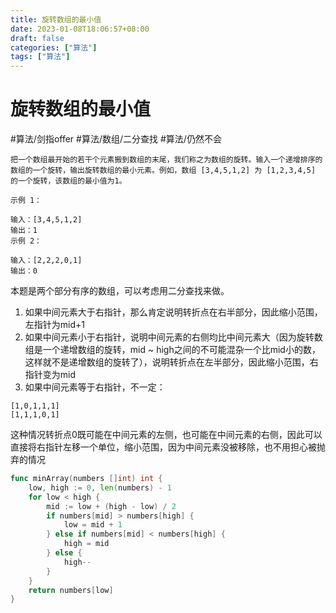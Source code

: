 ```yaml
---
title: 旋转数组的最小值
date: 2023-01-08T18:06:57+08:00
draft: false
categories: ["算法"]
tags: ["算法"]
---
```


# 旋转数组的最小值
#算法/剑指offer
#算法/数组/二分查找
#算法/仍然不会

```
把一个数组最开始的若干个元素搬到数组的末尾，我们称之为数组的旋转。输入一个递增排序的数组的一个旋转，输出旋转数组的最小元素。例如，数组 [3,4,5,1,2] 为 [1,2,3,4,5] 的一个旋转，该数组的最小值为1。  

示例 1：

输入：[3,4,5,1,2]
输出：1
示例 2：

输入：[2,2,2,0,1]
输出：0
```

本题是两个部分有序的数组，可以考虑用二分查找来做。
1. 如果中间元素大于右指针，那么肯定说明转折点在右半部分，因此缩小范围，左指针为mid+1
2. 如果中间元素小于右指针，说明中间元素的右侧均比中间元素大（因为旋转数组是一个递增数组的旋转，mid ~ high之间的不可能混杂一个比mid小的数，这样就不是递增数组的旋转了），说明转折点在左半部分，因此缩小范围，右指针变为mid
3. 如果中间元素等于右指针，不一定：
```
[1,0,1,1,1]
[1,1,1,0,1]
```
这种情况转折点0既可能在中间元素的左侧，也可能在中间元素的右侧，因此可以直接将右指针左移一个单位，缩小范围，因为中间元素没被移除，也不用担心被抛弃的情况

```go
func minArray(numbers []int) int {
    low, high := 0, len(numbers) - 1
    for low < high {
        mid := low + (high - low) / 2
        if numbers[mid] > numbers[high] {
            low = mid + 1
        } else if numbers[mid] < numbers[high] {
            high = mid
        } else {
            high--
        }
    }
    return numbers[low]
}
```